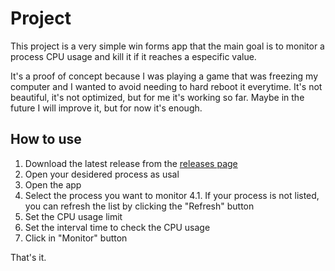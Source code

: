 # Project
This project is a very simple win forms app that the main goal is to monitor a process CPU usage and kill it if it reaches a especific value.

It's a proof of concept because I was playing a game that was freezing my computer and I wanted to avoid needing to hard reboot it everytime.
It's not beautiful, it's not optimized, but for me it's working so far.
Maybe in the future I will improve it, but for now it's enough.

## How to use
1. Download the latest release from the [releases page]()
2. Open your desidered process as usal
3. Open the app
4. Select the process you want to monitor
	4.1. If your process is not listed, you can refresh the list by clicking the "Refresh" button
5. Set the CPU usage limit
6. Set the interval time to check the CPU usage
7. Click in "Monitor" button

That's it.
 
